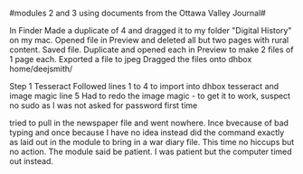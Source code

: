 #modules 2 and 3 using documents from the Ottawa Valley Journal#

In Finder Made a duplicate of 4 and dragged it to my folder "Digital History" on my mac.
Opened file in Preview and deleted all but two pages with rural content.
Saved file. Duplicate and opened each in Preview to make 2 files of 1 page each.
Exported a file to jpeg
Dragged the files onto dhbox home/deejsmith/

Step 1 Tesseract
Followed lines 1 to 4 to import into dhbox tesseract and image magic
line 5
Had to redo the image magic - to get it to work, suspect no sudo as I was not asked for password first time

tried to pull in the newspaper file and went nowhere. Ince bvecause of bad typing and once because I have no idea
instead did the command exactly as laid out in the module to bring in a war diary file. This time no hiccups but no action. The module said be patient. I was patient but the computer timed out instead.
